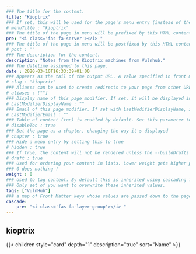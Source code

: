 ```yaml
---
### The title for the content.
title: "Kioptrix"
### If set, this will be used for the page's menu entry (instead of the `title` attribute)
# menuTitle : "kioptrix"
### The title of the page in menu will be prefixed by this HTML content
pre: "<i class='fas fa-server'></i> "
### The title of the page in menu will be postfixed by this HTML content
# post : ""
### The description for the content.
description: "Notes from the Kioptrix machines from Vulnhub."
### The datetime assigned to this page.
date : 2020-03-10T16:33:39+01:00
### Appears as the tail of the output URL. A value specified in front matter will override the segment of the URL based on the filename.
# slug : "kioptrix"
### Aliases can be used to create redirects to your page from other URLs.
# aliases : [""]
### Display name of this page modifier. If set, it will be displayed in the footer.
# LastModifierDisplayName : ""
### Email of this page modifier. If set with LastModifierDisplayName, it will be displayed in the footer
# LastModifierEmail : ""
### Table of content (toc) is enabled by default. Set this parameter to true to disable it.
# disableToc : true
### Set the page as a chapter, changing the way it's displayed
# chapter : true
### Hide a menu entry by setting this to true
# hidden : true
### If true, the content will not be rendered unless the --buildDrafts flag is passed to the hugo command.
# draft : true
### Used for ordering your content in lists. Lower weight gets higher precedence. So content with lower weight will come first.
### 0 does nothing !
weight : 0
### Used to tag content. By default this is inherited using cascading from _index.md files
### Only set of you want to overwrite these inherited values.
tags: ["VulnHub"]
### a map of Front Matter keys whose values are passed down to the page’s descendants unless overwritten by self or a closer ancestor’s cascade. 
cascade:
    pre: "<i class='fas fa-layer-group'></i> "
---
```


## kioptrix

{{< children style="card" depth="1" description="true" sort="Name" >}}
